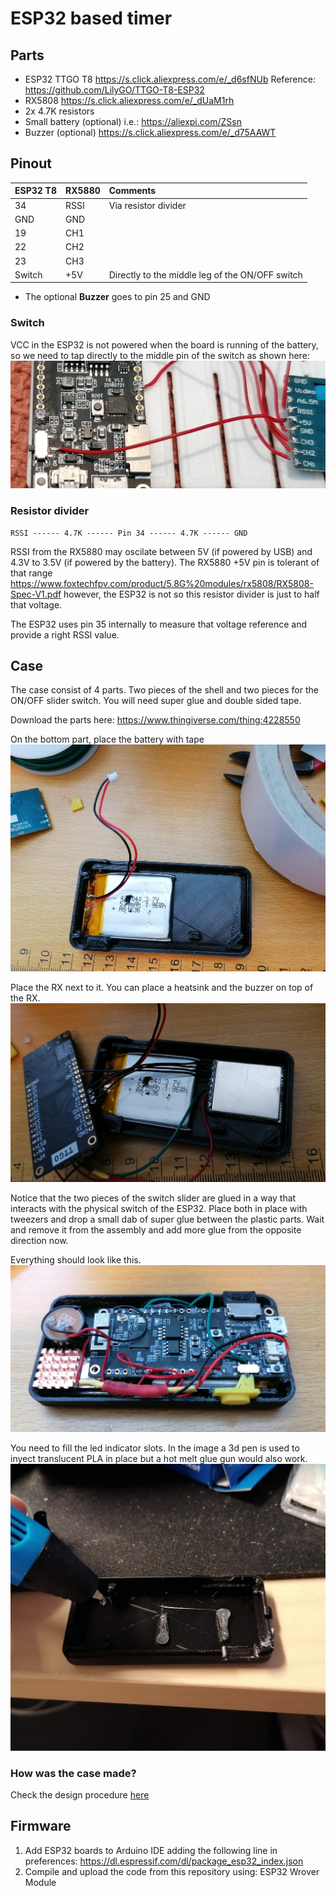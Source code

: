 # ESP32 based timer #

## Parts ##
* ESP32 TTGO T8 https://s.click.aliexpress.com/e/_d6sfNUb Reference: https://github.com/LilyGO/TTGO-T8-ESP32
* RX5808 https://s.click.aliexpress.com/e/_dUaM1rh
* 2x 4.7K resistors
* Small battery (optional) i.e.: https://aliexpi.com/ZSsn
* Buzzer (optional) https://s.click.aliexpress.com/e/_d75AAWT

## Pinout ##
| ESP32 T8 | RX5880 | Comments |
| :------------- |:-------------| :-----|
| 34 | RSSI | Via resistor divider |
| GND | GND | |
| 19 | CH1 | |
| 22 | CH2 | |
| 23 | CH3 | |
| Switch | +5V | Directly to the middle leg of the ON/OFF switch |

* The optional **Buzzer** goes to pin 25 and GND

### Switch 

VCC in the ESP32 is not powered when the board is running of the battery, so we need to tap directly to the middle pin of the switch as shown here:
![](images/vbat.PNG)

### Resistor divider

    RSSI ------ 4.7K ------ Pin 34 ------ 4.7K ------ GND

RSSI from the RX5880 may oscilate between 5V (if powered by USB) and 4.3V to 3.5V (if powered by the battery). The RX5880 +5V pin is tolerant of that range https://www.foxtechfpv.com/product/5.8G%20modules/rx5808/RX5808-Spec-V1.pdf however, the ESP32 is not so this resistor divider is just to half that voltage. 

The ESP32 uses pin 35 internally to measure that voltage reference and provide a right RSSI value.

## Case
The case consist of 4 parts. Two pieces of the shell and two pieces for the ON/OFF slider switch. You will need super glue and double sided tape.

Download the parts here: https://www.thingiverse.com/thing:4228550

On the bottom part, place the battery with tape
![](images/case_01.PNG)

Place the RX next to it. You can place a heatsink and the buzzer on top of the RX.
![](images/case_02.PNG)

Notice that the two pieces of the switch slider are glued in a way that interacts with the physical switch of the ESP32. Place both in place with tweezers and drop a small dab of super glue between the plastic parts. Wait and remove it from the assembly and add more glue from the opposite direction now.

Everything should look like this. 
![](images/case_03.PNG)

You need to fill the led indicator slots. In the image a 3d pen is used to inyect translucent PLA in place but a hot melt glue gun would also work.
![](images/case_04.PNG)

### How was the case made?
Check the design procedure [here](case)

## Firmware ##

1. Add ESP32 boards to Arduino IDE adding the following line in preferences: https://dl.espressif.com/dl/package_esp32_index.json
2. Compile and upload the code from this repository using: ESP32 Wrover Module
